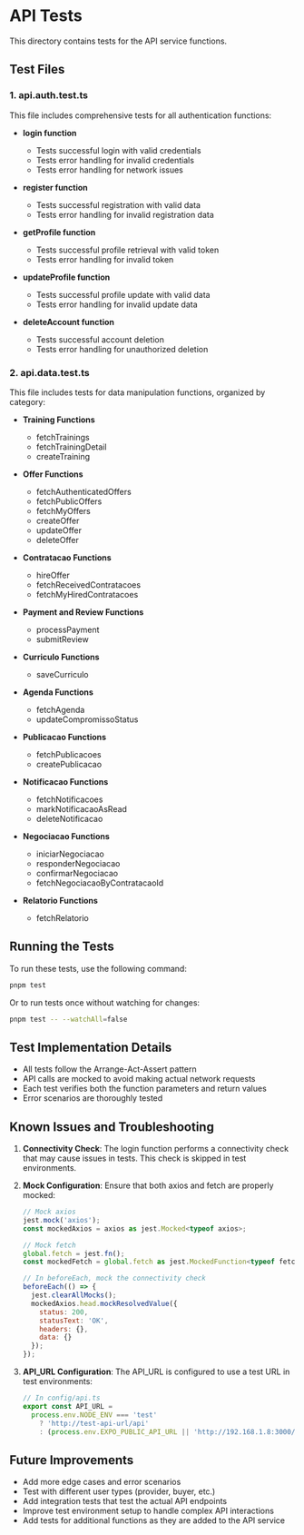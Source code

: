# API Tests

This directory contains tests for the API service functions.

## Test Files

### 1. api.auth.test.ts

This file includes comprehensive tests for all authentication functions:

- **login function**
   - Tests successful login with valid credentials
   - Tests error handling for invalid credentials
   - Tests error handling for network issues

- **register function**
   - Tests successful registration with valid data
   - Tests error handling for invalid registration data

- **getProfile function**
   - Tests successful profile retrieval with valid token
   - Tests error handling for invalid token

- **updateProfile function**
   - Tests successful profile update with valid data
   - Tests error handling for invalid update data

- **deleteAccount function**
   - Tests successful account deletion
   - Tests error handling for unauthorized deletion

### 2. api.data.test.ts

This file includes tests for data manipulation functions, organized by category:

- **Training Functions**
   - fetchTrainings
   - fetchTrainingDetail
   - createTraining

- **Offer Functions**
   - fetchAuthenticatedOffers
   - fetchPublicOffers
   - fetchMyOffers
   - createOffer
   - updateOffer
   - deleteOffer

- **Contratacao Functions**
   - hireOffer
   - fetchReceivedContratacoes
   - fetchMyHiredContratacoes

- **Payment and Review Functions**
   - processPayment
   - submitReview

- **Curriculo Functions**
   - saveCurriculo

- **Agenda Functions**
   - fetchAgenda
   - updateCompromissoStatus

- **Publicacao Functions**
   - fetchPublicacoes
   - createPublicacao

- **Notificacao Functions**
   - fetchNotificacoes
   - markNotificacaoAsRead
   - deleteNotificacao

- **Negociacao Functions**
   - iniciarNegociacao
   - responderNegociacao
   - confirmarNegociacao
   - fetchNegociacaoByContratacaoId

- **Relatorio Functions**
   - fetchRelatorio

## Running the Tests

To run these tests, use the following command:

```bash
pnpm test
```

Or to run tests once without watching for changes:

```bash
pnpm test -- --watchAll=false
```

## Test Implementation Details

- All tests follow the Arrange-Act-Assert pattern
- API calls are mocked to avoid making actual network requests
- Each test verifies both the function parameters and return values
- Error scenarios are thoroughly tested

## Known Issues and Troubleshooting

1. **Connectivity Check**: The login function performs a connectivity check that may cause issues in tests. This check is skipped in test environments.

2. **Mock Configuration**: Ensure that both axios and fetch are properly mocked:
   ```javascript
   // Mock axios
   jest.mock('axios');
   const mockedAxios = axios as jest.Mocked<typeof axios>;

   // Mock fetch
   global.fetch = jest.fn();
   const mockedFetch = global.fetch as jest.MockedFunction<typeof fetch>;

   // In beforeEach, mock the connectivity check
   beforeEach(() => {
     jest.clearAllMocks();
     mockedAxios.head.mockResolvedValue({
       status: 200,
       statusText: 'OK',
       headers: {},
       data: {}
     });
   });
   ```

3. **API_URL Configuration**: The API_URL is configured to use a test URL in test environments:
   ```javascript
   // In config/api.ts
   export const API_URL = 
     process.env.NODE_ENV === 'test' 
       ? 'http://test-api-url/api'
       : (process.env.EXPO_PUBLIC_API_URL || 'http://192.168.1.8:3000/api');
   ```

## Future Improvements

- Add more edge cases and error scenarios
- Test with different user types (provider, buyer, etc.)
- Add integration tests that test the actual API endpoints
- Improve test environment setup to handle complex API interactions
- Add tests for additional functions as they are added to the API service
